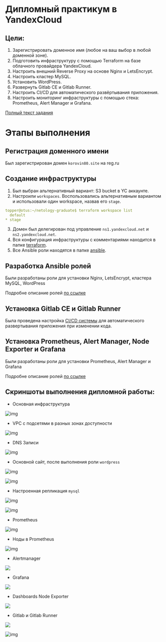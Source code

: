 # Дипломный практикум в YandexCloud

## Цели:

1. Зарегистрировать доменное имя (любое на ваш выбор в любой доменной зоне).
2. Подготовить инфраструктуру с помощью Terraform на базе облачного провайдера YandexCloud.
3. Настроить внешний Reverse Proxy на основе Nginx и LetsEncrypt.
4. Настроить кластер MySQL.
5. Установить WordPress.
6. Развернуть Gitlab CE и Gitlab Runner.
7. Настроить CI/CD для автоматического развёртывания приложения.
8. Настроить мониторинг инфраструктуры с помощью стека: Prometheus, Alert Manager и Grafana.

[Полный текст задания](https://github.com/Topper-crypto/netology_diplom/blob/main/Diplom.md)

# Этапы выполнения

## Регистрация доменного имени

Был зарегистрирован домен `korovin80.site` на reg.ru

## Создание инфраструктуры

1. Был выбран альтернативный вариант: S3 bucket в YC аккаунте.
2. Настроили `workspaces`. Воспользовались альтернативным вариантом и использовали один workspace, назвав его `stage`.
```yaml
topper@otus:~/netology-graduate$ terraform workspace list
  default
* stage
```
3. Домен был делегирован под управление `ns1.yandexcloud.net` и `ns2.yandexcloud.net`.
4. Вся конфигурация инфраструктуры с комментариями находится в папке [terraform](https://github.com/Topper-crypto/netology-diploma/tree/master/terraform).
5. Все Ansible роли находятся в папке [ansible](https://github.com/Topper-crypto/netology-diploma/tree/master/ansible).

## Разработка Ansible ролей

Были разработаны роли для установки Nginx, LetsEncrypt, кластера MySQL, WordPress

Подробне описание ролей [по ссылке](https://github.com/Topper-crypto/netology-diploma/blob/master/Ansible.md)

## Установка Gitlab CE и Gitlab Runner

Была проведена настройка [CI/CD системы](https://github.com/Topper-crypto/netology-diploma/tree/master/ci-cd) для автоматического развертывания приложения при изменении кода.

## Установка Prometheus, Alert Manager, Node Exporter и Grafana

Были разработаны роли для установки Prometheus, Alert Manager и Grafana

Подробне описание ролей [по ссылке](https://github.com/Topper-crypto/netology-diploma/blob/master/Ansible.md)

## Скриншоты выполнения дипломной работы:

* Основная инфраструктура

![img](./img/ComputeCloud.png)

* VPC с подсетями в разных зонах доступности

![img](./img/VirtualPrivateCloud.png)

* DNS Записи

![img](./img/CloudDNS.png)

* Основной сайт, после выполнения роли `wordpress`

![img](./img/WordPress2.png)

![img](./img/WordPress.png)

* Настроенная репликация `mysql`

![img](./img/MySQL2.png)

![img](./img/MySQL.png)

* Prometheus

![img](./img/Prometheus.png)

* Ноды в Prometheus

![img](./img/Targets.png)

* Alertmanager

![](https://github.com/Topper-crypto/netology-diploma/blob/master/img/Untitled.png)

* Grafana 

![](https://github.com/Topper-crypto/netology-diploma/blob/master/img/Untitled.png)

* Dashboards Node Exporter

![](https://github.com/Topper-crypto/netology-diploma/blob/master/img/Untitled.png)

* Gitlab и Gitlab Runner

![](https://github.com/Topper-crypto/netology-diploma/blob/master/img/Untitled.png)

![img](./img/Runners.png)
